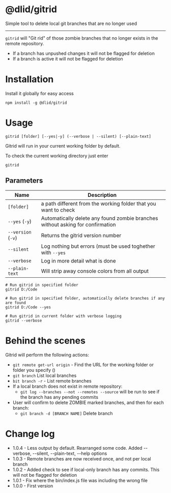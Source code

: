 # @dlid/gitrid

Simple tool to delete local git branches that are no longer used

------------------------

`gitrid` will "Git rid" of those zombie branches that no longer exists in the remote repository.

- If a branch has unpushed changes it will not be flagged for deletion
- If a branch is active it will not be flagged for deletion


# Installation

Install it globally for easy access

    npm install -g @dlid/gitrid

# Usage

    gitrid [folder] [--yes|-y] (--verbose | --silent) [--plain-text]

Gitrid will run in your current working folder by default.

To check the current working directory just enter

    gitrid
    
## Parameters

| Name | Description  
|---|---
|`[folder]`|a path different from the working folder that you want to check
|`--yes` (`-y`) | Automatically delete any found zombie branches without asking for confirmation
|`--version` (`-v`) | Returns the gitrid version number
| `--silent` |   Log nothing but errors (must be used toghether with `--yes`
|`--verbose`|Log in more detail what is done
|`--plain-text`|Will strip away console colors from all output


```
# Run gitrid in specified folder
gitrid D:/Code

# Run gitrid in specified folder, automatically delete branches if any are found
gitrid D:/Code --yes

# Run gitrid in current folder with verbose logging
gitrid --verbose
```
# Behind the scenes

Gitrid will perform the following actions:

- `git remote get-url origin` - Find the URL for the working folder or folder you specify ()
- `git branch` List local branches
- `bit branch -r` - List remote branches
- If a local branch does not exist in remote repository:
    - `git log --branches --not --remotes --source` will be run to see if the branch has any pending commits
- User will confirm to delete ZOMBIE marked branches, and then for each branch:
    - `git branch -d [BRANCH NAME]` Delete branch

# Change log

- 1.0.4 - Less output by default. Rearranged some code. Added --verbose, --silent, --plain-text, --help options
- 1.0.3 - Remote branches are now received once, and not per local branch
- 1.0.2 - Added check to see if local-only branch has any commits. This will not be flagged for deletion
- 1.0.1 - Fix where the bin/index.js file was including the wrong file
- 1.0.0 - First version
